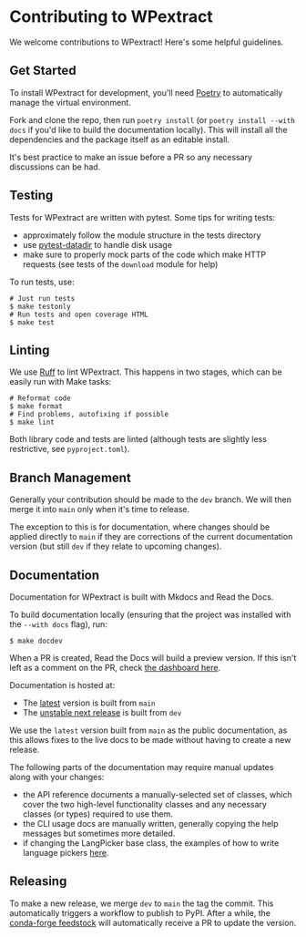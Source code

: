 # Contributing to WPextract

We welcome contributions to WPextract! Here's some helpful guidelines.

## Get Started

To install WPextract for development, you'll need [Poetry](https://python-poetry.org/) to automatically manage the virtual environment.

Fork and clone the repo, then run `poetry install` (or `poetry install --with docs` if you'd like to build the documentation locally). This will install all the dependencies and the package itself as an editable install.

It's best practice to make an issue before a PR so any necessary discussions can be had. 

## Testing

Tests for WPextract are written with pytest. Some tips for writing tests:

* approximately follow the module structure in the tests directory
* use [pytest-datadir](https://pypi.org/project/pytest-datadir/) to handle disk usage
* make sure to properly mock parts of the code which make HTTP requests (see tests of the `download` module for help)

To run tests, use:

```shell-session
# Just run tests
$ make testonly 
# Run tests and open coverage HTML
$ make test
```

## Linting

We use [Ruff](https://docs.astral.sh/ruff/) to lint WPextract. This happens in two stages, which can be easily run with Make tasks:

```shell-session
# Reformat code
$ make format
# Find problems, autofixing if possible
$ make lint
``` 

Both library code and tests are linted (although tests are slightly less restrictive, see `pyproject.toml`).

## Branch Management

Generally your contribution should be made to the `dev` branch. We will then merge it into `main` only when it's time to release.

The exception to this is for documentation, where changes should be applied directly to `main` if they are corrections of the current documentation version (but still `dev` if they relate to upcoming changes).

## Documentation

Documentation for WPextract is built with Mkdocs and Read the Docs.

To build documentation locally (ensuring that the project was installed with the `--with docs` flag), run:

```shell-session
$ make docdev
```

When a PR is created, Read the Docs will build a preview version. If this isn't left as a comment on the PR, check [the dashboard here](https://readthedocs.org/projects/wpextract/builds/).

Documentation is hosted at:

- The [latest](https://wpextract.readthedocs.io/en/latest/) version is built from `main`
- The [unstable next release](https://wpextract.readthedocs.io/en/dev/) is built from `dev`

We use the `latest` version built from `main` as the public documentation, as this allows fixes to the live docs to be made without having to create a new release.  

The following parts of the documentation may require manual updates along with your changes:

- the API reference documents a manually-selected set of classes, which cover the two high-level functionality classes and any necessary classes (or types) required to use them.
- the CLI usage docs are manually written, generally copying the help messages but sometimes more detailed.
- if changing the LangPicker base class, the examples of how to write language pickers [here](https://wpextract.readthedocs.io/en/latest/advanced/multilingual/).

## Releasing

To make a new release, we merge `dev` to `main` the tag the commit. This automatically triggers a workflow to publish to PyPI. After a while, the [conda-forge feedstock](https://github.com/conda-forge/wpextract-feedstock) will automatically receive a PR to update the version.